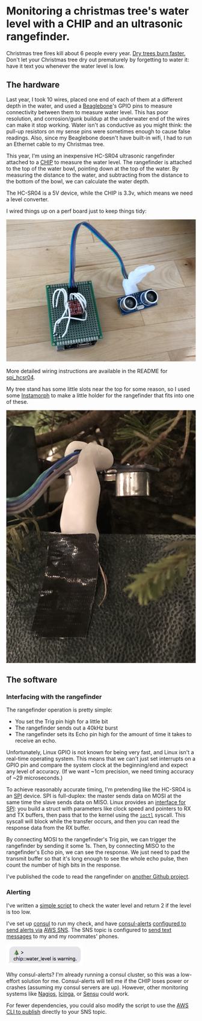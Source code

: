 # Monitoring a christmas tree's water level with a CHIP and an ultrasonic rangefinder.

Christmas tree fires kill about 6 people every year.
[Dry trees burn faster.](https://www.theverge.com/2017/11/28/16707896/christmas-tree-fires-nist-candles-decoration-flames)
Don't let your Christmas tree dry out prematurely by forgetting to water it:
have it text you whenever the water level is low.

## The hardware

Last year, I took 10 wires, placed one end of each of them at a different depth in the water, and used a [Beaglebone](https://beagleboard.org/bone)'s GPIO pins to measure connectivity between them to measure water level.
This has poor resolution, and corrosion/gunk buildup at the underwater end of the wires can make it stop working.
Water isn't as conductive as you might think:
 the pull-up resistors on my sense pins were sometimes enough to cause false readings.
Also, since my Beaglebone doesn't have built-in wifi, I had to run an Ethernet cable to my Christmas tree.

This year, I'm using an inexpensive HC-SR04 ultrasonic rangefinder attached to a [CHIP](https://getchip.com/pages/chip) to measure the water level.
The rangefinder is attached to the top of the water bowl, pointing down at the top of the water.
By measuring the distance to the water, and subtracting from the distance to the bottom of the bowl, we can calculate the water depth.

The HC-SR04 is a 5V device, while the CHIP is 3.3v, which means we need a level converter.

I wired things up on a perf board just to keep things tidy:

![CHIP with attached level shifter board, sitting on a table, next to the rangefinder.](hardware.jpg)

More detailed wiring instructions are available in the README for [spi_hcsr04](https://github.com/EvanKrall/spi_hcsr04).

My tree stand has some little slots near the top for some reason, so I used some [Instamorph](http://www.instamorph.com/)
 to make a little holder for the rangefinder that fits into one of these.

![The rangefinder installed on the Christmas tree stand with Instamorph holder. Some duct tape keeps it from slipping out.](installed.jpg)

## The software

### Interfacing with the rangefinder

The rangefinder operation is pretty simple:

 - You set the Trig pin high for a little bit
 - The rangefinder sends out a 40kHz burst
 - The rangefinder sets its Echo pin high for the amount of time it takes to receive an echo.

Unfortunately, Linux GPIO is not known for being very fast, and Linux isn't a real-time operating system.
This means that we can't just set interrupts on a GPIO pin and compare the system clock at the beginning/end and expect any level of accuracy.
(If we want ~1cm precision, we need timing accuracy of ~29 microseconds.)

To achieve reasonably accurate timing, I'm pretending like the HC-SR04 is an [SPI](https://en.wikipedia.org/wiki/Serial_Peripheral_Interface_Bus) device.
SPI is full-duplex: the master sends data on MOSI at the same time the slave sends data on MISO.
Linux provides an [interface for SPI](https://www.kernel.org/doc/html/v4.11/driver-api/spi.html):
 you build a struct with parameters like clock speed and pointers to RX and TX buffers, then pass that to the kernel using the [`ioctl`](http://man7.org/linux/man-pages/man2/ioctl.2.html) syscall.
This syscall will block while the transfer occurs, and then you can read the response data from the RX buffer.

By connecting MOSI to the rangefinder's Trig pin, we can trigger the rangefinder by sending it some 1s.
Then, by connecting MISO to the rangefinder's Echo pin, we can see the response.
We just need to pad the transmit buffer so that it's long enough to see the whole echo pulse, then count the number of high bits in the response.

I've published the code to read the rangefinder on [another Github project](https://github.com/EvanKrall/spi_hcsr04).

### Alerting

I've written a [simple script](check_water_level.sh) to check the water level and return 2 if the level is too low.

I've set up [consul](https://github.com/hashicorp/consul) to run my check,
 and have [consul-alerts](https://github.com/AcalephStorage/consul-alerts)
 [configured to send alerts via](https://github.com/AcalephStorage/consul-alerts#amazon-web-services-simple-notification-service-sns)
 [AWS SNS](https://aws.amazon.com/sns/).
The SNS topic is configured to [send text messages](https://docs.aws.amazon.com/sns/latest/dg/sms_publish-to-topic.html) to my and my roommates' phones.

![a screenshot of an SMS, saying "🎄 > chip::water_level is warning"](text_screenshot.png)

Why consul-alerts?
I'm already running a consul cluster, so this was a low-effort solution for me.
Consul-alerts will tell me if the CHIP loses power or crashes (assuming my consul servers are up).
However, other monitoring systems like [Nagios](https://www.nagios.org/), [Icinga](https://www.icinga.com/), or [Sensu](https://sensuapp.org/) could work.

For fewer dependencies, you could also modify the script to use the [AWS CLI to publish](https://docs.aws.amazon.com/cli/latest/userguide/cli-sqs-queue-sns-topic.html) directly to your SNS topic.
